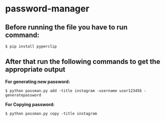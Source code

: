 # password-manager

## Before running the file you have to run command:
    $ pip install pyperclip

## After that run the following commands to get the appropriate output

**For generating new password:** 

    $ python passman.py add -title instagram -username user123456 -generatepassword

**For Copying password:** 

    $ python passman.py copy -title instagram
